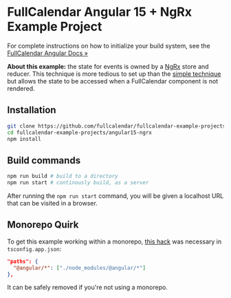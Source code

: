 
# FullCalendar Angular 15 + NgRx Example Project

For complete instructions on how to initialize your build system, see the [FullCalendar Angular Docs &raquo;](https://fullcalendar.io/docs/angular)

**About this example:** the state for events is owned by a [NgRx](https://ngrx.io/) store and reducer. This technique is more tedious to set up than the [simple technique](../angular15) but allows the state to be accessed when a FullCalendar component is not rendered.

## Installation

```bash
git clone https://github.com/fullcalendar/fullcalendar-example-projects.git
cd fullcalendar-example-projects/angular15-ngrx
npm install
```

## Build commands

```bash
npm run build # build to a directory
npm run start # continously build, as a server
```

After running the `npm run start` command, you will be given a localhost URL that can be visited in a browser.

## Monorepo Quirk

To get this example working within a monorepo, [this hack](https://stackoverflow.com/a/61801741/96342) was necessary in `tsconfig.app.json`:

```json
"paths": {
  "@angular/*": ["./node_modules/@angular/*"]
},
```

It can be safely removed if you're not using a monorepo.

[Angular CLI]: https://angular.io/cli
